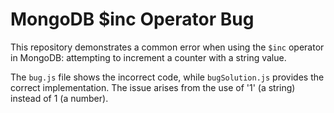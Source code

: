 # MongoDB $inc Operator Bug

This repository demonstrates a common error when using the `$inc` operator in MongoDB: attempting to increment a counter with a string value.

The `bug.js` file shows the incorrect code, while `bugSolution.js` provides the correct implementation. The issue arises from the use of '1' (a string) instead of 1 (a number).